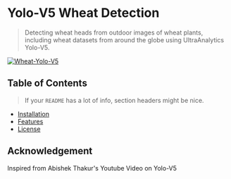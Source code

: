 # Yolo-V5 Wheat Detection

> Detecting wheat heads from outdoor images of wheat plants, including wheat datasets from around the globe using UltraAnalytics Yolo-V5.

<a href=""><img src="https://www.google.com/url?sa=i&url=https%3A%2F%2Fwww.kaggle.com%2Fvin1234%2Fgettingstarted-with-yolov5-global-wheat-detection&psig=AOvVaw2LkKNr9DARUV2Y94pYHpqD&ust=1595425218562000&source=images&cd=vfe&ved=0CAIQjRxqFwoTCMjKk5683uoCFQAAAAAdAAAAABAD" title="FVCproductions" alt="Wheat-Yolo-V5"></a>


## Table of Contents

> If your `README` has a lot of info, section headers might be nice.

- [Installation](#installation)
- [Features](#features)
- [License](#license)

## Acknowledgement

Inspired from Abishek Thakur's Youtube Video on Yolo-V5


